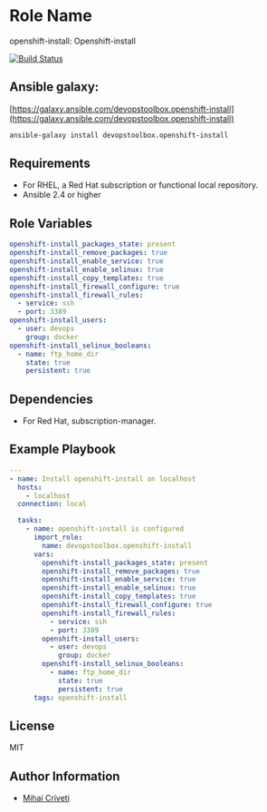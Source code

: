 Role Name
=========

openshift-install: Openshift-install

[![Build Status](https://travis-ci.org/cmihai-ansible/openshift-install.svg?branch=master)](https://travis-ci.org/cmihai-ansible/openshift-install)

Ansible galaxy:
---------------

[https://galaxy.ansible.com/devopstoolbox.openshift-install](https://galaxy.ansible.com/devopstoolbox.openshift-install)

```bash
ansible-galaxy install devopstoolbox.openshift-install
```

Requirements
------------

- For RHEL, a Red Hat subscription or functional local repository.
- Ansible 2.4 or higher

Role Variables
--------------

```yaml
openshift-install_packages_state: present
openshift-install_remove_packages: true
openshift-install_enable_service: true
openshift-install_enable_selinux: true
openshift-install_copy_templates: true
openshift-install_firewall_configure: true
openshift-install_firewall_rules:
  - service: ssh
  - port: 3389
openshift-install_users:
  - user: devops
    group: docker
openshift-install_selinux_booleans:
  - name: ftp_home_dir
    state: true
    persistent: true
```

Dependencies
------------

- For Red Hat, subscription-manager.

Example Playbook
----------------

```yaml
---
- name: Install openshift-install on localhost
  hosts:
    - localhost
  connection: local

  tasks:
    - name: openshift-install is configured
      import_role:
        name: devopstoolbox.openshift-install
      vars:
        openshift-install_packages_state: present
        openshift-install_remove_packages: true
        openshift-install_enable_service: true
        openshift-install_enable_selinux: true
        openshift-install_copy_templates: true
        openshift-install_firewall_configure: true
        openshift-install_firewall_rules:
          - service: ssh
          - port: 3389
        openshift-install_users:
          - user: devops
            group: docker
        openshift-install_selinux_booleans:
          - name: ftp_home_dir
            state: true
            persistent: true
      tags: openshift-install
```

License
-------

MIT

Author Information
------------------

- [Mihai Criveti](https://www.linkedin.com/in/crivetimihai)
